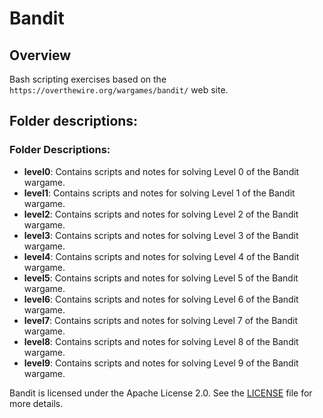 
# Bandit

## Overview
Bash scripting exercises based on the `https://overthewire.org/wargames/bandit/` web site.

## Folder descriptions:

### Folder Descriptions:

- **level0**: Contains scripts and notes for solving Level 0 of the Bandit wargame.
- **level1**: Contains scripts and notes for solving Level 1 of the Bandit wargame.
- **level2**: Contains scripts and notes for solving Level 2 of the Bandit wargame.
- **level3**: Contains scripts and notes for solving Level 3 of the Bandit wargame.
- **level4**: Contains scripts and notes for solving Level 4 of the Bandit wargame.
- **level5**: Contains scripts and notes for solving Level 5 of the Bandit wargame.
- **level6**: Contains scripts and notes for solving Level 6 of the Bandit wargame.
- **level7**: Contains scripts and notes for solving Level 7 of the Bandit wargame.
- **level8**: Contains scripts and notes for solving Level 8 of the Bandit wargame.
- **level9**: Contains scripts and notes for solving Level 9 of the Bandit wargame.


Bandit is licensed under the Apache License 2.0. See the [LICENSE](LICENSE) file for more details.

